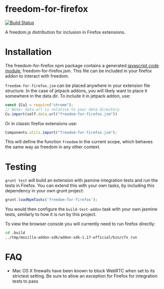 freedom-for-firefox
===================
[![Build Status](https://api.shippable.com/projects/54c823bf5ab6cc135289fbdb/badge?branchName=master)](https://app.shippable.com/projects/54c823bf5ab6cc135289fbdb/builds/latest)

A freedom.js distribution for inclusion in Firefox extensions.

# Installation
The freedom-for-firefox npm package contains a generated [javascript code module](https://developer.mozilla.org/en-US/docs/Mozilla/JavaScript_code_modules), freedom-for-firefox.jsm. This file can be included in your firefox
addon to interact with freedom.

`freedom-for-firefox.jsm` can be placed anywhere in your extension file structure. In the case of jetpack addons, you will likely want to place it somewhere in the data dir. To include it in jetpack addon, use:

```javascript
const {Cu} = require("chrome");
// Note: data.url is relative to your data directory
Cu.import(self.data.url("freedom-for-firefox.jsm"))
```

Or in classic firefox extensions use:

```javascript
Components.utils.import("freedom-for-firefox.jsm");
```

This will define the function `freedom` in the current scope, which behaves the same way as
freedom in any other context.

# Testing
`grunt test` will build an extension with jasmine integration tests and run the tests in Firefox.
You can extend this with your own tasks, by including this dependency in your own grunt project:

```javascript
grunt.loadNpmTasks('freedom-for-firefox');
```

You would then configure the `build-test-addon` task with your own jasmine tests, similarly to
how it is run by this project.

To view the browser console you will currently need to run firefox directly:
```bash
cd .build
../tmp/mozilla-addon-sdk/addon-sdk-1.17-official/bin/cfx run
```

# FAQ
- Mac OS X firewalls have been known to block WebRTC when set to its strictest setting.
  Be sure to allow an exception for Firefox for integration tests to pass

